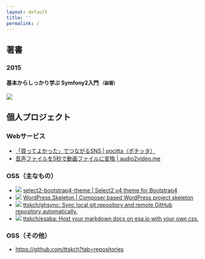 ```yaml
---
layout: default
title: ''
permalink: /
---
```


## 著書

### 2015

#### 基本からしっかり学ぶ Symfony2入門 <small>（副著）</small>

<a target="_blank"  href="https://www.amazon.co.jp/gp/product/4774178039/ref=as_li_tl?ie=UTF8&camp=247&creative=1211&creativeASIN=4774178039&linkCode=as2&tag=ttskch-22&linkId=959c0f4dd0256db56975410169a5e02f"><img border="0" src="//ws-fe.amazon-adsystem.com/widgets/q?_encoding=UTF8&MarketPlace=JP&ASIN=4774178039&ServiceVersion=20070822&ID=AsinImage&WS=1&Format=_SL250_&tag=ttskch-22" ></a><img src="//ir-jp.amazon-adsystem.com/e/ir?t=ttskch-22&l=am2&o=9&a=4774178039" width="1" height="1" border="0" alt="" style="border:none !important; margin:0px !important;" />

## 個人プロジェクト

### Webサービス

* [「買ってよかった」でつながるSNS \| pocitta（ポチッタ）](http://pocitta.jp)
* [音声ファイルを5秒で動画ファイルに変換 \| audio2video.me](http://audio2video.me)

### OSS（主なもの）

* [![](https://img.shields.io/github/stars/ttskch/select2-bootstrap4-theme.svg?style=social&label=Star)](https://github.com/ttskch/select2-bootstrap4-theme) [select2-bootstrap4-theme \| Select2 v4 theme for Bootstrap4](https://github.com/ttskch/select2-bootstrap4-theme)
* [![](https://img.shields.io/github/stars/ttskch/WordPress.Skeleton.svg?style=social&label=Star)](https://github.com/ttskch/WordPress.Skeleton) [WordPress.Skeleton \| Composer based WordPress project skeleton](https://ttskch.github.io/WordPress.Skeleton/)
* [![](https://img.shields.io/github/stars/ttskch/ghsync.svg?style=social&label=Star)](https://github.com/ttskch/ghsync) [ttskch/ghsync: Sync local git repository and remote GitHub repository automatically.](https://github.com/ttskch/ghsync)
* [![](https://img.shields.io/github/stars/ttskch/esaba.svg?style=social&label=Star)](https://github.com/ttskch/esaba) [ttskch/esaba: Host your markdown docs on esa.io with your own css.](https://github.com/ttskch/esaba)

### OSS（その他）

* <https://github.com/ttskch?tab=repositories>
